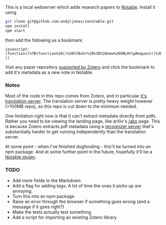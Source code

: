 This is a local webserver which adds research papers to [Notable](https://github.com/notable/notable). Install it using

```bash
git clone git@github.com:andyljones/zonotable.git
npm install
npm start
```
then add the following as a bookmark:
```
javascript:(function()%7B(function%20()%20%7Bxhr%20%3D%20new%20XMLHttpRequest()%3Bxhr.open('POST'%2C%20encodeURI('http%3A%2F%2F127.0.0.1%3A1969%2Fnotable'))%3Bxhr.send(document.location.href)%3B%7D())%7D)()
```
Visit any paper repository [supported by Zotero](https://github.com/zotero/translators) and click the bookmark to add it's metadata as a new note in Notable.

### Notes
Most of the code in this repo comes from Zotero, and in particular [it's translation server](https://github.com/zotero/translation-server). The translation server is pretty heavy weight however (>100MB repo), so this repo is cut down to the minimum needed.

One limitation right now is that it can't extract metadata directly from pdfs. Rather you need to be viewing the landing page, like arXiv's [/abs](https://arxiv.org/abs/1707.06347) page. This is because Zotero extracts pdf metadata using a [recognizer server](https://github.com/zotero/recognizer-server) that's substantially harder to get running independently than the translation server.

At some point - when I've finished dogfooding - this'll be turned into an npm package. And at some further point in the future, hopefully it'll be a [Notable plugin](https://github.com/notable/notable/issues/128).

### TODO
* Add more fields to the Markdown
* Add a flag for adding tags. A lot of time the ones it picks up are annoying.
* Turn this into an npm package
* Raise an error through the browser if something goes wrong (and a message if it goes right?)
* Make the tests actually test something.
* Add a script for importing an existing Zotero library